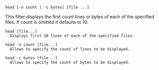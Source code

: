 `head [-n count | -c bytes] [file ...]`

This filter displays the first count lines or bytes of each of the specified files. If count is omitted it defaults to 10.

```
head [file...]
  Displays first 10 lines of each of the specified files.

head -n count [file...]
  Allows to specify the count of lines to be displayed.

head -c bytes [file...]
  Allows to specify the count of bytes to be displayed.
```